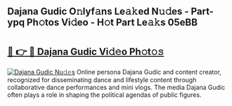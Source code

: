 ## Dajana Gudic O𝚗lyf𝚊ns Le𝚊𝚔ed N𝚞𝚍es - Part-ypq Ph𝚘tos Vi𝚍eo - H𝚘t Part Le𝚊𝚔s 05eBB

# <h2><a href="http://hf92c5.feru.top/?c=Dajana+Gudic">🔗 👉 🔴 Dajana Gudic Vi𝚍𝚎o Ph𝚘t𝚘𝚜</a></h2>

[![Dajana Gudic Nu𝚍𝚎s](https://i.imgur.com/0TWrTi3.gif)](http://hf92c5.feru.top/?c=Dajana+Gudic)
Online persona Dajana Gudic and content creator, recognized for disseminating dance and lifestyle content through collaborative dance performances and mini vlogs. The media Dajana Gudic often plays a role in shaping the political agendas of public figures. 
